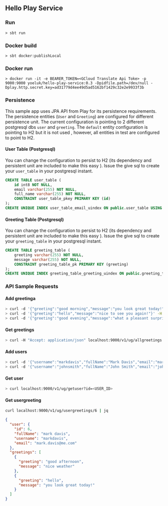 ## Hello Play Service

### Run

```
> sbt run
```

### Docker build

```
> sbt docker:publishLocal
```

### Docker run

```
> docker run -it -e BEARER_TOKEN=<GCloud Translate Api Toke> -p 9000:9000 yoeluk/hello-play-service:0.3 -Dpidfile.path=/dev/null -Dplay.http.secret.key=ad31779d4ee49d5ad5162bf1429c32e2e9933f3b
```

### Persistence

This sample app uses JPA API from Play for its persistence requirements. The persistence entities (`User` and
 `Greeting`) are configured for different persistence unit. The current configuration is pointing to 2 different
  postgresql dbs `user` and `greeting`. The `default` entity configuration is pointing to H2 but it is not used
  , however, all entities in test are configured to point to H2.

#### User Table (Postgresql)

You can change the configuration to persist to H2 (its dependency and persistent unit are included to make this easy
). Issue the give sql to create your `user_table` in your postgresql instant.

```sql
CREATE TABLE user_table (
	id int8 NOT NULL,
	email varchar(255) NOT NULL,
	full_name varchar(255) NOT NULL,
	CONSTRAINT user_table_pkey PRIMARY KEY (id)
);
CREATE UNIQUE INDEX user_table_email_uindex ON public.user_table USING btree (email);
```

#### Greeting Table (Postgresql)

You can change the configuration to persist to H2 (its dependency and persistent unit are included to make this easy
). Issue the give sql to create your `greeting_table` in your postgresql instant.

```sql
CREATE TABLE greeting_table (
	greeting varchar(255) NOT NULL,
	message varchar(255) NOT NULL,
	CONSTRAINT greeting_table_pk PRIMARY KEY (greeting)
);
CREATE UNIQUE INDEX greeting_table_greeting_uindex ON public.greeting_table USING btree (greeting);
```

### API Sample Requests

#### Add greetinga
```bash
> curl -d '{"greeting":"good morning","message":"you look great today!"}' -H "Content-Type: application/json" localhost:9000/v1/ug/addgreeting
> curl -d '{"greeting":"hello","message":"nice to see you again!"}' -H "Content-Type: application/json" localhost:9000/v1/ug/addgreeting
> curl -d '{"greeting":"good evening","message":"what a pleasant surprise!"}' -H "Content-Type: application/json" localhost:9000/v1/ug/addgreeting
```

#### Get greetings

```bash
> curl -H "Accept: application/json" localhost:9000/v1/ug/allgreetings
```

#### Add users

```bash
> curl -d '{"username":"markdavis","fullName":"Mark Davis","email":"mark.davis@me.com"}' -H "Content-Type: application/json" localhost:9000/v1/ug/adduser
> curl -d '{"username":"johnsmith","fullName":"John Smith","email":"john.smith@me.com"}' -H "Content-Type: application/json" localhost:9000/v1/ug/adduser
```

#### Get user

```bash
> curl localhost:9000/v1/ug/getuser?id=<USER_ID>
```

#### Get usergreeting

```bash
curl localhost:9000/v1/ug/usergreetings/6 | jq
```
```json
{
  "user": {
    "id": 6,
    "fullName": "mark davis",
    "username": "markdavis",
    "email": "mark.davis@me.com"
  },
  "greetings": [
    {
      "greeting": "good afternoon",
      "message": "nice weather"
    },
    {
      "greeting": "hello",
      "message": "you look great today!"
    }
  ]
}
```